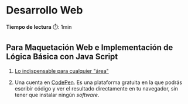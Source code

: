 # Desarrollo Web

**Tiempo de lectura** :stopwatch:: 1min

## Para Maquetación Web e Implementación de Lógica Básica con Java Script

1. [Lo indispensable para cualquier "área"](environment_gen.md)

2. Una cuenta en [CodePen](https://codepen.io/). Es una plataforma gratuita en la que podrás escribir código y ver el resultado directamente en tu navegador, sin tener que instalar ningún *software*.
